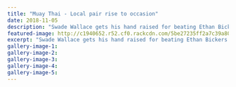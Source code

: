 ```yaml
---
title: "Muay Thai - Local pair rise to occasion"
date: 2018-11-05
description: "Swade Wallace gets his hand raised for beating Ethan Bickers at Night of Assassins 3 at Springvale Stadium"
featured-image: http://c1940652.r52.cf0.rackcdn.com/5be27235ff2a7c39a800040f/boxing-ex-swade-wallace-330-chron-5-nov.jpg
excerpt: "Swade Wallace gets his hand raised for beating Ethan Bickers at Night of Assassins 3 at Springvale Stadium."
gallery-image-1: 
gallery-image-2: 
gallery-image-3: 
gallery-image-4: 
gallery-image-5: 
---
```

